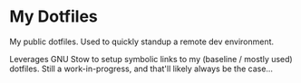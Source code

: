# My Dotfiles
My public dotfiles. Used to quickly standup a remote dev environment.  

Leverages GNU Stow to setup symbolic links to my (baseline / mostly used) dotfiles. Still a work-in-progress, and that'll likely always be the case...  

